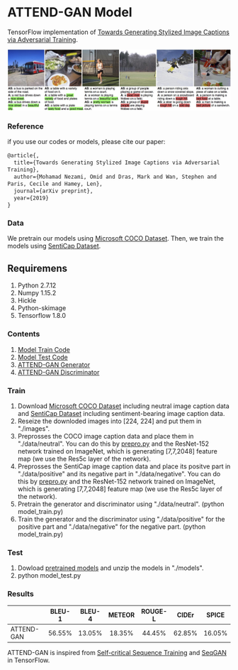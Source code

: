 # ATTEND-GAN Model

TensorFlow implementation of [Towards Generating Stylized Image Captions via Adversarial Training]().
<p align="center">
<img src="./examples/samples.jpg" width=1000 high=700>
</p>

### Reference
if you use our codes or models, please cite our paper:
```
@article{,
  title={Towards Generating Stylized Image Captions via Adversarial Training},
  author={Mohamad Nezami, Omid and Dras, Mark and Wan, Stephen and Paris, Cecile and Hamey, Len},
  journal={arXiv preprint},
  year={2019}
}
```
### Data
We pretrain our models using [Microsoft COCO Dataset](http://cocodataset.org/#download). 
Then, we train the models using [SentiCap Dataset](http://cm.cecs.anu.edu.au/post/senticap/).

## Requiremens
1. Python 2.7.12
2. Numpy 1.15.2
3. Hickle
4. Python-skimage
3. Tensorflow 1.8.0

### Contents
1. [Model Train Code](./model_train.py)
2. [Model Test Code](./model_test.py)
3. [ATTEND-GAN Generator](lib/generator_WGAN.py)
4. [ATTEND-GAN Discriminator](lib/discriminator_WGAN.py)

### Train
1. Download [Microsoft COCO Dataset](http://cocodataset.org/#download) including neutral image caption data and [SentiCap Dataset](http://cm.cecs.anu.edu.au/post/senticap/) including sentiment-bearing image caption data.
2. Reseize the downloded images into [224, 224] and put them in "./images".
3. Preprosses the COCO image caption data and place them in "./data/neutral". You can do this by [prepro.py](https://github.com/yunjey/show-attend-and-tell) and the ResNet-152 network trained on ImageNet, which is generating [7,7,2048] feature map (we use the Res5c layer of the network).
4. Preprosses the SentiCap image caption data and place its positve part in "./data/positive" and its negative part in "./data/negative". You can do this by [prepro.py](https://github.com/yunjey/show-attend-and-tell) and the ResNet-152 network trained on ImageNet, which is generating [7,7,2048] feature map (we use the Res5c layer of the network).
5. Pretrain the generator and discriminator using "./data/neutral". (python model_train.py)
6. Train the generator and the discriminator using "./data/positive" for the positive part and "./data/negative" for the negative part. (python model_train.py)

### Test
1. Dowload [pretrained models]() and unzip the models in "./models".
2. python model_test.py

### Results
|                   | BLEU-1 | BLEU-4 | METEOR | ROUGE-L | CIDEr | SPICE
|-------------------|:-------------------:|:------------------------:|:---------------------:|:---------------------:|:---------------------:|:---------------------:|
|ATTEND-GAN| 56.55%  | 13.05% | 18.35%  | 44.45%  | 62.85% | 16.05%  |

ATTEND-GAN is inspired from [Self-critical Sequence Training](https://github.com/weili-ict/SelfCriticalSequenceTraining-tensorflow) and [SeqGAN](https://github.com/LantaoYu/SeqGAN) in TensorFlow.
